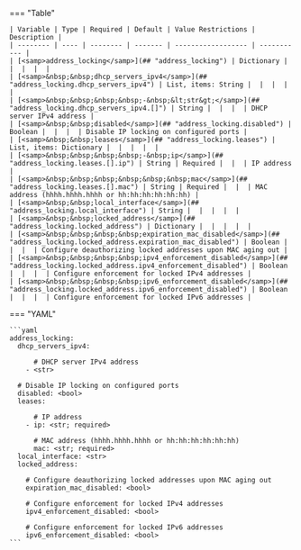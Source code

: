 <!--
  ~ Copyright (c) 2023-2024 Arista Networks, Inc.
  ~ Use of this source code is governed by the Apache License 2.0
  ~ that can be found in the LICENSE file.
  -->
=== "Table"

    | Variable | Type | Required | Default | Value Restrictions | Description |
    | -------- | ---- | -------- | ------- | ------------------ | ----------- |
    | [<samp>address_locking</samp>](## "address_locking") | Dictionary |  |  |  |  |
    | [<samp>&nbsp;&nbsp;dhcp_servers_ipv4</samp>](## "address_locking.dhcp_servers_ipv4") | List, items: String |  |  |  |  |
    | [<samp>&nbsp;&nbsp;&nbsp;&nbsp;-&nbsp;&lt;str&gt;</samp>](## "address_locking.dhcp_servers_ipv4.[]") | String |  |  |  | DHCP server IPv4 address |
    | [<samp>&nbsp;&nbsp;disabled</samp>](## "address_locking.disabled") | Boolean |  |  |  | Disable IP locking on configured ports |
    | [<samp>&nbsp;&nbsp;leases</samp>](## "address_locking.leases") | List, items: Dictionary |  |  |  |  |
    | [<samp>&nbsp;&nbsp;&nbsp;&nbsp;-&nbsp;ip</samp>](## "address_locking.leases.[].ip") | String | Required |  |  | IP address |
    | [<samp>&nbsp;&nbsp;&nbsp;&nbsp;&nbsp;&nbsp;mac</samp>](## "address_locking.leases.[].mac") | String | Required |  |  | MAC address (hhhh.hhhh.hhhh or hh:hh:hh:hh:hh:hh) |
    | [<samp>&nbsp;&nbsp;local_interface</samp>](## "address_locking.local_interface") | String |  |  |  |  |
    | [<samp>&nbsp;&nbsp;locked_address</samp>](## "address_locking.locked_address") | Dictionary |  |  |  |  |
    | [<samp>&nbsp;&nbsp;&nbsp;&nbsp;expiration_mac_disabled</samp>](## "address_locking.locked_address.expiration_mac_disabled") | Boolean |  |  |  | Configure deauthorizing locked addresses upon MAC aging out |
    | [<samp>&nbsp;&nbsp;&nbsp;&nbsp;ipv4_enforcement_disabled</samp>](## "address_locking.locked_address.ipv4_enforcement_disabled") | Boolean |  |  |  | Configure enforcement for locked IPv4 addresses |
    | [<samp>&nbsp;&nbsp;&nbsp;&nbsp;ipv6_enforcement_disabled</samp>](## "address_locking.locked_address.ipv6_enforcement_disabled") | Boolean |  |  |  | Configure enforcement for locked IPv6 addresses |

=== "YAML"

    ```yaml
    address_locking:
      dhcp_servers_ipv4:

          # DHCP server IPv4 address
        - <str>

      # Disable IP locking on configured ports
      disabled: <bool>
      leases:

          # IP address
        - ip: <str; required>

          # MAC address (hhhh.hhhh.hhhh or hh:hh:hh:hh:hh:hh)
          mac: <str; required>
      local_interface: <str>
      locked_address:

        # Configure deauthorizing locked addresses upon MAC aging out
        expiration_mac_disabled: <bool>

        # Configure enforcement for locked IPv4 addresses
        ipv4_enforcement_disabled: <bool>

        # Configure enforcement for locked IPv6 addresses
        ipv6_enforcement_disabled: <bool>
    ```
